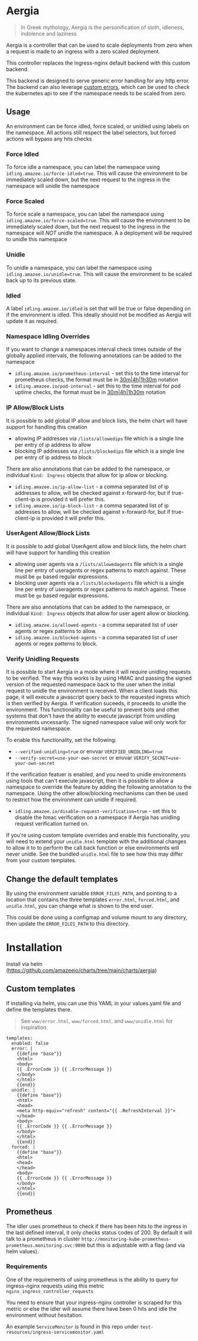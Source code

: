 # Aergia

> In Greek mythology, Aergia is the personification of sloth, idleness, indolence and laziness

Aergia is a controller that can be used to scale deployments from zero when a request is made to an ingress with a zero scaled deployment.

This controller replaces the ingress-nginx default backend with this custom backend.

This backend is designed to serve generic error handling for any http error. The backend can also leverage [custom errors](https://kubernetes.github.io/ingress-nginx/user-guide/custom-errors/), which can be used to check the kubernetes api to see if the namespace needs to be scaled from zero.

## Usage

An environment can be force idled, force scaled, or unidled using labels on the namespace. All actions still respect the label selectors, but forced actions will bypass any hits checks

### Force Idled
To force idle a namespace, you can label the namespace using `idling.amazee.io/force-idled=true`. This will cause the environment to be immediately scaled down, but the next request to the ingress in the namespace will unidle the namespace

### Force Scaled
To force scale a namespace, you can label the namespace using `idling.amazee.io/force-scaled=true`. This will cause the environment to be immediately scaled down, but the next request to the ingress in the namespace will *NOT* unidle the namespace. A a deployment will be required to unidle this namespace

### Unidle
To unidle a namespace, you can label the namespace using `idling.amazee.io/unidle=true`. This will cause the environment to be scaled back up to its previous state.

### Idled
A label `idling.amazee.io/idled` is set that will be true or false depending on if the environment is idled. This ideally should not be modified as Aergia will update it as required.

### Namespace Idling Overrides
If you want to change a namespaces interval check times outside of the globally applied intervals, the following annotations can be added to the namespace
* `idling.amazee.io/prometheus-interval` - set this to the time interval for prometheus checks, the format must be in [30m|4h|1h30m](https://pkg.go.dev/time#ParseDuration) notation
* `idling.amazee.io/pod-interval` - set this to the time interval for pod uptime checks, the format must be in [30m|4h|1h30m](https://pkg.go.dev/time#ParseDuration) notation

### IP Allow/Block Lists
It is possible to add global IP allow and block lists, the helm chart will have support for handling this creation
* allowing IP addresses via `/lists/allowedips` file which is a single line per entry of ip address to allow
* blocking IP addresses via `/lists/blockedips` file which is a single line per entry of ip address to block

There are also annotations that can be added to the namespace, or individual `Kind: Ingress` objects that allow for ip allow or blocking.
* `idling.amazee.io/ip-allow-list` - a comma separated list of ip addresses to allow, will be checked against x-forward-for, but if true-client-ip is provided it will prefer this.
* `idling.amazee.io/ip-block-list` - a comma separated list of ip addresses to allow, will be checked against x-forward-for, but if true-client-ip is provided it will prefer this.

### UserAgent Allow/Block Lists
It is possible to add global UserAgent allow and block lists, the helm chart will have support for handling this creation
* allowing user agents via a `/lists/allowedagents` file which is a single line per entry of useragents or regex patterns to match against. These must be `go` based regular expressions.
* blocking user agents via a `/lists/blockedagents` file which is a single line per entry of useragents or regex patterns to match against. These must be `go` based regular expressions.

There are also annotations that can be added to the namespace, or individual `Kind: Ingress` objects that allow for user agent allow or blocking.
* `idling.amazee.io/allowed-agents` - a comma separated list of user agents or regex patterns to allow.
* `idling.amazee.io/blocked-agents` - a comma separated list of user agents or regex patterns to block.

### Verify Unidling Requests
It is possible to start Aergia in a mode where it will require unidling requests to be verified. The way this works is by using HMAC and passing the signed version of the requested namespace back to the user when the initial request to unidle the environment is received. When a client loads this page, it will execute a javascript query back to the requested ingress which is then verified by Aergia. If verification suceeds, it proceeds to unidle the environment. This functionality can be useful to prevent bots and other systems that don't have the ability to execute javascript from unidling environments uncessarily. The signed namespace value will only work for the requested namespace.

To enable this functionality, set the following:
- `--verified-unidling=true` or envvar `VERIFIED_UNIDLING=true`
- `--verify-secret=use-your-own-secret` or envvar `VERIFY_SECRET=use-your-own-secret`

If the verification featuer is enabled, and you need to unidle environments using tools that can't execute javascript, then it is possible to allow a namespace to override the feature by adding the following annotation to the namespace. Using the other allow/blocking mechanisms can then be used to restrict how the environment can unidle if required.
* `idling.amazee.io/disable-request-verification=true` - set this to disable the hmac verification on a namespace if Aergia has unidling request verification turned on.

If you're using custom template overrides and enable this functionality, you will need to extend your `unidle.html` template with the additional changes to allow it to to perform the call back function or else environments will never unidle. See the bundled `unidle.html` file to see how this may differ from your custom templates.

## Change the default templates

By using the environment variable `ERROR_FILES_PATH`, and pointing to a location that contains the three templates `error.html`, `forced.html`, and `unidle.html`, you can change what is shown to the end user.

This could be done using a configmap and volume mount to any directory, then update the `ERROR_FILES_PATH` to this directory.

# Installation

Install via helm (https://github.com/amazeeio/charts/tree/main/charts/aergia)

## Custom templates
If installing via helm, you can use this YAML in your values.yaml file and define the templates there.

> See `www/error.html`, `www/forced.html`, and `www/unidle.html` for inspiration

```
templates:
  enabled: false
  error: |
    {{define "base"}}
    <html>
    <body>
    {{ .ErrorCode }} {{ .ErrorMessage }}
    </body>
    </html>
    {{end}}
  unidle: |
    {{define "base"}}
    <html>
    <head>
    <meta http-equiv="refresh" content="{{ .RefreshInterval }}">
    </head>
    <body>
    {{ .ErrorCode }} {{ .ErrorMessage }}
    </body>
    </html>
    {{end}}
  forced: |
    {{define "base"}}
    <html>
    <head>
    </head>
    <body>
    {{ .ErrorCode }} {{ .ErrorMessage }}
    </body>
    </html>
    {{end}}
```

## Prometheus
The idler uses prometheus to check if there has been hits to the ingress in the last defined interval, it only checks status codes of 200.
By default it will talk to a prometheus in cluster `http://monitoring-kube-prometheus-prometheus.monitoring.svc:9090` but this is adjustable with a flag (and via helm values).

### Requirements
One of the requirements of using prometheus is the ability to query for ingress-nginx requests using this metric `nginx_ingress_controller_requests`

You need to ensure that your ingress-nginx controller is scraped for this metric or else the idler will assume there have been 0 hits and idle the environment without hesitation.

An example `ServiceMonitor` is found in this repo under `test-resources/ingress-servicemonitor.yaml`
